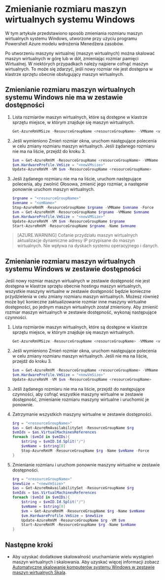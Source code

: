 <properties
    pageTitle="Zmienianie rozmiaru maszyn wirtualnych systemu Windows | Microsoft Azure"
    description="Zmienianie rozmiaru utworzone w modelu wdrożenia Menedżera zasobów, przy użyciu programu Powershell Azure maszyny wirtualnej systemu Windows."
    services="virtual-machines-windows"
    documentationCenter=""
    authors="Drewm3"
    manager="timlt"
    editor=""
    tags="azure-resource-manager"/>

<tags
    ms.service="virtual-machines-windows"
    ms.workload="na"
    ms.tgt_pltfrm="vm-windows"
    ms.devlang="na"
    ms.topic="article"
    ms.date="10/19/2016"
    ms.author="drewm"/>

    
# <a name="resize-a-windows-vm"></a>Zmienianie rozmiaru maszyn wirtualnych systemu Windows

W tym artykule przedstawiono sposób zmieniania rozmiaru maszyn wirtualnych systemu Windows, utworzone przy użyciu programu Powershell Azure modelu wdrożenia Menedżera zasobów.

Po utworzeniu maszyny wirtualnej (maszyn wirtualnych) można skalować maszyn wirtualnych w górę lub w dół, zmieniając rozmiar pamięci Wirtualnej. W niektórych przypadkach należy najpierw cofnąć maszyn wirtualnych. To może się zdarzyć, jeśli nowy rozmiar nie jest dostępna w klastrze sprzętu obecnie obsługujący maszyn wirtualnych.

## <a name="resize-a-windows-vm-not-in-an-availability-set"></a>Zmienianie rozmiaru maszyn wirtualnych systemu Windows nie ma w zestawie dostępności

1. Lista rozmiarów maszyn wirtualnych, które są dostępne w klastrze sprzętu miejsce, w którym znajduje się maszyn wirtualnych. 

    ```powershell
    Get-AzureRmVMSize -ResourceGroupName <resourceGroupName> -VMName <vmName> 
    ```

2. Jeśli wymieniono Zmień rozmiar okna, uruchom następujące polecenia w celu zmiany rozmiaru maszyn wirtualnych. Jeśli żądanego rozmiaru nie ma na liście, przejdź do kroku 3.

    ```powershell
    $vm = Get-AzureRmVM -ResourceGroupName <resourceGroupName> -VMName <vmName>
    $vm.HardwareProfile.VmSize = "<newVMsize>"
    Update-AzureRmVM -VM $vm -ResourceGroupName <resourceGroupName>
    ```

3. Jeśli żądanego rozmiaru nie ma na liście, uruchom następujące polecenia, aby zwolnić Głosowa, zmienić jego rozmiar, a następnie ponownie uruchom maszyn wirtualnych.

    ```powershell
    $rgname = "<resourceGroupName>"
    $vmname = "<vmName>"
    Stop-AzureRmVM -ResourceGroupName $rgname -VMName $vmname -Force
    $vm = Get-AzureRmVM -ResourceGroupName $rgname -VMName $vmname
    $vm.HardwareProfile.VmSize = "<newVMSize>"
    Update-AzureRmVM -VM $vm -ResourceGroupName $rgname
    Start-AzureRmVM -ResourceGroupName $rgname -Name $vmname
    ```

> [AZURE.WARNING] Cofanie przydziału maszyn wirtualnych aktualizacje dynamiczne adresy IP przypisane do maszyn wirtualnych. Nie wpływa na dyskach systemu operacyjnego i danych. 

## <a name="resize-a-windows-vm-in-an-availability-set"></a>Zmienianie rozmiaru maszyn wirtualnych systemu Windows w zestawie dostępności

Jeśli nowy rozmiar maszyn wirtualnych w zestawie dostępność nie jest dostępna w klastrze sprzętu obecnie hostingu maszyn wirtualnych, wszystkie maszyny wirtualne w zestawie dostępność będzie konieczne przydzielenia w celu zmiany rozmiaru maszyn wirtualnych. Możesz również może być konieczne zaktualizowanie rozmiar inne maszyny wirtualne dostępności, po jednym maszyn wirtualnych został zmieniony. Aby zmienić rozmiar maszyn wirtualnych w zestawie dostępność, wykonaj następujące czynności.

1. Lista rozmiarów maszyn wirtualnych, które są dostępne w klastrze sprzętu miejsce, w którym znajduje się maszyn wirtualnych.

    ```powershell
    Get-AzureRmVMSize -ResourceGroupName <resourceGroupName> -VMName <vmName>
    ```

2. Jeśli wymieniono Zmień rozmiar okna, uruchom następujące polecenia w celu zmiany rozmiaru maszyn wirtualnych. Jeśli nie ma na liście, przejdź do kroku 3.

    ```powershell
    $vm = Get-AzureRmVM -ResourceGroupName <resourceGroupName> -VMName <vmName>
    $vm.HardwareProfile.VmSize = "<newVmSize>"
    Update-AzureRmVM -VM $vm -ResourceGroupName <resourceGroupName>
    ```

3. Jeśli żądanego rozmiaru nie ma na liście, przejdź do następujące czynności, aby cofnąć wszystkie maszyny wirtualne w zestawie dostępność, zmienianie rozmiaru maszyny wirtualne i uruchomić je ponownie.

4.  Zatrzymanie wszystkich maszyny wirtualne w zestawie dostępności.

    ```powershell
    $rg = "<resourceGroupName>"
    $as = Get-AzureRmAvailabilitySet -ResourceGroupName $rg
    $vmIds = $as.VirtualMachinesReferences
    foreach ($vmId in $vmIDs){
        $string = $vmID.Id.Split("/")
        $vmName = $string[8]
        Stop-AzureRmVM -ResourceGroupName $rg -Name $vmName -Force
    } 
    ```
              
5.  Zmienianie rozmiaru i uruchom ponownie maszyny wirtualne w zestawie dostępności.

    ```powershell
    $rg = "<resourceGroupName>"
    $newSize = "<newVmSize>"
    $as = Get-AzureRmAvailabilitySet -ResourceGroupName $rg
    $vmIds = $as.VirtualMachinesReferences
    foreach ($vmId in $vmIDs){
        $string = $vmID.Id.Split("/")
        $vmName = $string[8]
        $vm = Get-AzureRmVM -ResourceGroupName $rg -Name $vmName
        $vm.HardwareProfile.VmSize = $newSize
        Update-AzureRmVM -ResourceGroupName $rg -VM $vm
        Start-AzureRmVM -ResourceGroupName $rg -Name $vmName
    }
    ```

## <a name="next-steps"></a>Następne kroki

- Aby uzyskać dodatkowe skalowalność uruchamianie wielu wystąpień maszyn wirtualnych i skalowania. Aby uzyskać więcej informacji zobacz [Automatyczne skalowanie komputerów systemu Windows w zestawie maszyn wirtualnych Skala](../virtual-machine-scale-sets/virtual-machine-scale-sets-windows-autoscale.md).



